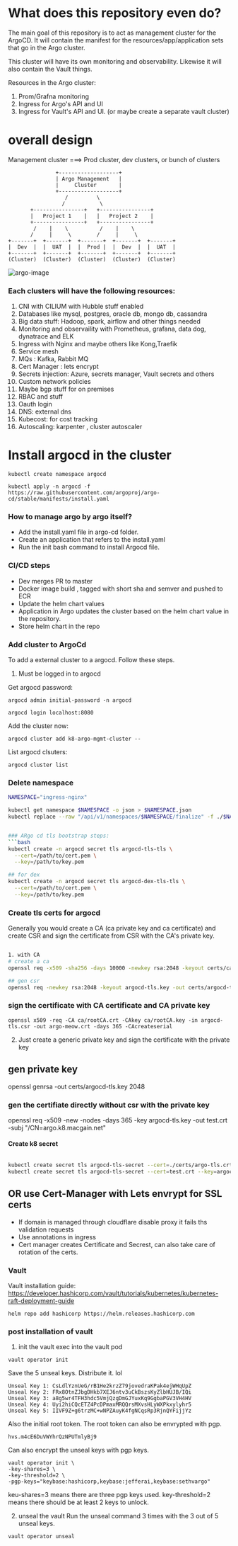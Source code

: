 # What does this repository even do?
The main goal of this repository is to act as management cluster for the ArgoCD. It will contain the manifest for the resources/app/application sets that go in the Argo cluster. 

This cluster will have its own monitoring and observability. Likewise it will also contain the Vault things.

Resources in the Argo cluster:
1. Prom/Grafna monitoring
2. Ingress for Argo's API and UI
3. Ingress for Vault's API and UI. (or maybe create a separate vault cluster)



# overall design


Management cluster  ===> Prod cluster, dev clusters, or bunch of clusters

                   +-------------------+
                   | Argo Management   |
                   |     Cluster       |
                   +-------------------+
                      /         \
                     /           \
           +----------------+   +----------------+
           |   Project 1    |   |   Project 2    |
           +----------------+   +----------------+
            /    |    \          /    |    \
           /     |     \        /     |     \
    +-------+  +-------+  +-------+  +-------+  +-------+
    |  Dev  |  |  UAT  |  |  Prod |  |  Dev  |  |  UAT  |
    +-------+  +-------+  +-------+  +-------+  +-------+
    (Cluster)  (Cluster)  (Cluster)  (Cluster)  (Cluster)


![argo-image](./images/argo-arch-diagram.webp)



### Each clusters will have the following resources:
1. CNI with CILIUM with Hubble stuff enabled
2. Databases like mysql, postgres, oracle db, mongo db, cassandra
3. Big data stuff: Hadoop, spark, airflow and other things needed
4. Monitoring and observaility with Prometheus, grafana, data dog, dynatrace and ELK
5. Ingress with Nginx and maybe others like Kong,Traefik
6. Service mesh
7. MQs : Kafka, Rabbit MQ
8. Cert Manager : lets encrypt
9. Secrets injection: Azure, secrets manager, Vault secrets and others
10. Custom network policies 
11. Maybe bgp stuff for on premises
12. RBAC and stuff
13. Oauth login 
14. DNS: external dns
15. Kubecost: for cost tracking
16. Autoscaling: karpenter , cluster autoscaler





# Install argocd in the cluster
```
kubectl create namespace argocd

kubectl apply -n argocd -f https://raw.githubusercontent.com/argoproj/argo-cd/stable/manifests/install.yaml 
```

### How to manage argo by argo itself?
- Add the install.yaml file in argo-cd folder. 
- Create an application that refers to the install.yaml 
- Run the init bash command to install Argocd file.


### CI/CD steps
- Dev merges PR to master
- Docker image build , tagged with short sha and semver and pushed to ECR
- Update the helm chart values
- Application in Argo updates the cluster based on the helm chart value in the repository. 
- Store helm chart in the repo

### Add cluster to ArgoCd
To add a external cluster to a argocd. Follow these steps.
1. Must be logged in to argocd

Get argocd password:
```
argocd admin initial-password -n argocd 
```

```
argocd login localhost:8080
```

Add the cluster now:
```
argocd cluster add k8-argo-mgmt-cluster --
```
List argocd clsuters:
```
argocd cluster list

```

### Delete namespace

```bash
NAMESPACE="ingress-nginx"

kubectl get namespace $NAMESPACE -o json > $NAMESPACE.json
kubectl replace --raw "/api/v1/namespaces/$NAMESPACE/finalize" -f ./$NAMESPACE.json


### ARgo cd tls bootstrap steps:
```bash
kubectl create -n argocd secret tls argocd-tls-tls \
  --cert=/path/to/cert.pem \
  --key=/path/to/key.pem

## for dex
kubectl create -n argocd secret tls argocd-dex-tls-tls \
  --cert=/path/to/cert.pem \
  --key=/path/to/key.pem

```


### Create tls certs for argocd 

Generally you would create a CA (ca private key and ca certificate) and create CSR and sign the certificate from CSR with the CA's private key. 
```bash

1. with CA
# create a ca
openssl req -x509 -sha256 -days 10000 -newkey rsa:2048 -keyout certs/ca/rootCA.key -out certs/ca/rootCA.crt

## gen csr
openssl req -newkey rsa:2048 -keyout argocd-tls.key -out certs/argocd-tls.csr

```
### sign the certificate with CA certificate and CA private key
```
openssl x509 -req -CA ca/rootCA.crt -CAkey ca/rootCA.key -in argocd-tls.csr -out argo-meow.crt -days 365 -CAcreateserial

```

2. Just create a generic private key and sign the certificate with the private key
## gen private key
openssl genrsa -out certs/argocd-tls.key 2048


### gen the certifiate directly without csr with the private key
 openssl req -x509 -new -nodes -days 365 -key argocd-tls.key -out test.crt -subj "/CN=argo.k8.macgain.net"


#### Create k8 secret 
```bash

kubectl create secret tls argocd-tls-secret --cert=./certs/argo-tls.crt --key=./certs/argocd-tls.key -n argocd
kubectl create secret tls argocd-tls-secret --cert=test.crt --key=argocd-tls.key -n argocd


```


## OR use Cert-Manager with Lets envrypt for SSL certs
- If domain is managed through cloudflare disable proxy it fails ths validation requests
- Use annotations in ingress
- Cert manager creates Certificate and Secrest, can also take care of rotation of the certs.


### Vault
Vault installation guide: https://developer.hashicorp.com/vault/tutorials/kubernetes/kubernetes-raft-deployment-guide 
```
helm repo add hashicorp https://helm.releases.hashicorp.com
```

### post installation of vault

1. init the vault
exec into the vault pod
```
vault operator init
```
Save the 5 unseal keys. Distribute it. lol

```
Unseal Key 1: CsLdlYznUeG/rB1He2krzZ79jovedraKPak4ejWHqUpZ
Unseal Key 2: FRx8OtnZJbgDHkb7XEJ6ntv3uCkBszsKyZlbHUJB/IQi
Unseal Key 3: a8g5wr4TFH3hdc5VmjQzgDmGJYuxKq9GgbaPGV3VH4HV
Unseal Key 4: Uyi2hiCQcETZ4PcDPmaxMRQQrsMXvsHLyWXPkxylyhr5
Unseal Key 5: IIVF9Z+g6trzMC+wNPZAuyK4fgNCqsRp3RjnQYFijjYz
```
Also the initial root token. The root token can also be envrypted with pgp.
```
hvs.m4cE6DuVWYhrQzNPUTmlyBj9

```

Can also encrypt the unseal keys with pgp keys.

```
vault operator init \ 
-key-shares=3 \
-key-threshold=2 \
-pgp-keys="keybase:hashicorp,keybase:jefferai,keybase:sethvargo"
```

keu-shares=3 means there are three pgp keys used. 
key-threshold=2 means there should be at least 2 keys to unlock.


2. unseal the vault
Run the unseal command 3 times with the 3 out of 5 unseal keys.
```
vault operator unseal

```